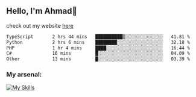 
## Hello, I'm Ahmad👋

check out my website [here](https://ahmadalwi.com/)

<!--START_SECTION:waka-->

```txt
TypeScript       2 hrs 44 mins   ██████████▒░░░░░░░░░░░░░░   41.81 %
Python           2 hrs 6 mins    ████████░░░░░░░░░░░░░░░░░   32.18 %
PHP              1 hr 4 mins     ████░░░░░░░░░░░░░░░░░░░░░   16.44 %
C#               16 mins         █░░░░░░░░░░░░░░░░░░░░░░░░   04.09 %
Other            13 mins         █░░░░░░░░░░░░░░░░░░░░░░░░   03.39 %
```

<!--END_SECTION:waka-->

### My arsenal:

[![My Skills](https://skillicons.dev/icons?i=js,ts,py,go,react,nextjs,svelte,nodejs,django,tailwind,html,css,sass,firebase,mongodb,postgres,mysql,redis,git,github,docker,vscode,figma,godot)](https://skillicons.dev)
